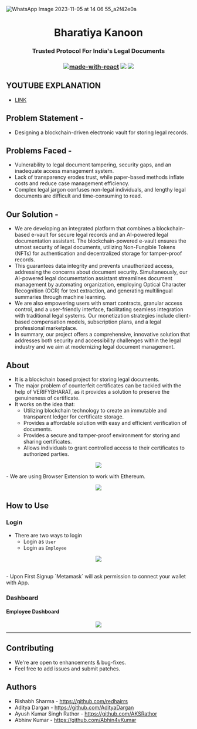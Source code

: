 <p align="center">
 
![WhatsApp Image 2023-11-05 at 14 06 55_a2f42e0a](https://github.com/AKSRathor/PortfolioBackend/assets/86844932/3aabf3f6-d3f7-44d8-9467-9a2f5955fd5a)       
        </p>
<h1 align="center">Bharatiya Kanoon</h1>
<h3 align="center">Trusted Protocol For India's Legal Documents<h3>
  

<div align="center">
  
  [![made-with-react](https://img.shields.io/badge/React-2.1.5-brightgreen.svg?style=for-the-badge)](https://github.com/facebook/create-react-app)
   [![](https://img.shields.io/badge/-Ethereum-lightgrey.svg?style=for-the-badge)](https://www.ethereum.org/)
    ![](https://img.shields.io/badge/Smart%20-Contract-lightgrey.svg?style=for-the-badge)
  
 </div>

## YOUTUBE EXPLANATION
- <a href="https://www.youtube.com/watch?v=ggO4zbly2oA">LINK</a>

## Problem Statement -
 - Designing a blockchain-driven electronic vault for storing legal records.

## Problems Faced -
 - Vulnerability to legal document tampering, security gaps, and an inadequate access management system.
 - Lack of transparency erodes trust, while paper-based methods inflate costs and reduce case management efficiency.
 - Complex legal jargon confuses non-legal individuals, and lengthy legal documents are difficult and time-consuming to read.

## Our Solution -
 - We are developing an integrated platform that combines a blockchain-based e-vault for secure legal records and an AI-powered legal documentation assistant. The blockchain-powered e-vault ensures the utmost       security of legal documents, utilizing Non-Fungible Tokens (NFTs) for authentication and decentralized storage for tamper-proof records.
 - This guarantees data integrity and prevents unauthorized access, addressing the concerns about document security. Simultaneously, our AI-powered legal documentation assistant streamlines document management 
   by automating organization, employing Optical Character Recognition (OCR) for text extraction, and generating multilingual summaries through machine learning.
 - We are also empowering users with smart contracts, granular access control, and a user-friendly interface, facilitating seamless integration with traditional legal systems. Our monetization strategies include 
   client-based compensation models, subscription plans, and a legal professional marketplace.
 - In summary, our project offers a comprehensive, innovative solution that addresses both security and accessibility challenges within the legal industry and we aim at modernizing legal document management.


## About
- It is a blockchain based project for storing legal documents. 
- The major problem of counterfeit certificates can be tackled with the help of VERIFYBHARAT, as it provides a solution to preserve the genuineness of certificate. 
- It works on the idea that:
   - Utilizing blockchain technology to create an immutable and transparent ledger for certificate storage.
   - Provides a affordable solution with easy and efficient verification of documents.
   - Provides a secure and tamper-proof environment for storing and sharing certificates.
   - Allows individuals to grant controlled access to their certificates to authorized parties.

<p align="center">
 <img src="https://github.com/AKSRathor/PortfolioBackend/assets/86844932/d1fc682c-30bd-4d27-af3c-3fe24d398c13">
</p>
- We are using Browser Extension to work with Ethereum.
 <br>
  <p align="center">
   <img src="https://github.com/AKSRathor/PortfolioBackend/assets/86844932/47d78e32-0802-46f7-a601-fb0eae566792">
 </p>

## How to Use

### Login
- There are two ways to login
  - Login as `User`
  - Login as `Employee`
<p align="center">
 <img src="https://d112y698adiu2z.cloudfront.net/photos/production/challenge_photos/002/618/243/datas/full_width.png">
</p>
<br>
 - Upon First Signup `Metamask` will ask permission to connect your wallet with App.

### Dashboard

 #### Employee Dashboard
 <p align="center">
  <img src="https://github.com/AKSRathor/PortfolioBackend/assets/86844932/26ff22b6-c82e-4338-aa39-595928e7c142">
</p>   
 
   
  -------------------------------------
  ## Contributing
  - We're are open to enhancements & bug-fixes.
  - Feel free to add issues and submit patches.
  ## Authors
  - Rishabh Sharma - https://github.com/redhairrs
  - Aditya Dargan -  https://github.com/AdityaDargan
  - Ayush Kumar Singh Rathor - https://github.com/AKSRathor
  - Abhinv Kumar - https://github.com/Abhin4vKumar
